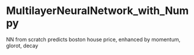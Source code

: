 # MultilayerNeuralNetwork_with_Numpy
NN from scratch predicts boston house price, enhanced by momentum, glorot, decay
